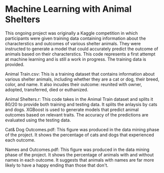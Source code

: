 # Machine Learning with Animal Shelters

This ongoing project was originally a Kaggle competition in which participants were given training data containing information about the characterstics and outcomes of various shelter animals. They were instructed to generate a model that could accurately predict the outcome of animals based on their characterstics. This code represents a first attempt at machine learning and is still a work in progress. The training data is provided.

Animal Train.csv: This is a training dataset that contains information about various shelter animals, including whether they are a cat or dog, their breed, color, and name. It also incudes their outcome: reunited with owner, adopted, transferred, died or euthanized.

Animal Shelters.r: This code takes in the Animal Train dataset and splits it 80/20 to provide both training and testing data. It splits the anlaysis by cats and dogs. XGBoost is used to generate models that predict animal outcomes based on relevant traits. The accuracy of the predictions are evaluated using the testing data.

Cat& Dog Outcomes.pdf: This figure was produced in the data mining phase of the project. It shows the percentage of cats and dogs that experienced each outcome.

Names and Outcomes.pdf: This figure was produced in the data mining phase of the project. It shows the percentage of animals with and without names in each outcome. It suggests that animals with names are far more likely to have a happy ending than those that don't.
